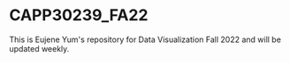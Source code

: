 # CAPP30239_FA22

This is Eujene Yum's repository for Data Visualization Fall 2022 and will be updated weekly.
